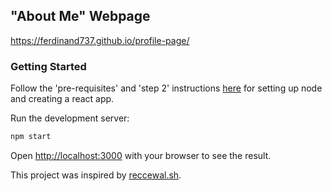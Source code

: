 ## "About Me" Webpage

https://ferdinand737.github.io/profile-page/

### Getting Started

Follow the 'pre-requisites' and 'step 2' instructions [here](https://github.com/gitname/react-gh-pages) for setting up node and creating a react app. 

Run the development server:

```bash
npm start
```

Open [http://localhost:3000](http://localhost:3000) with your browser to see the result.

This project was inspired by [reccewal.sh](https://github.com/Brikwerk/reecewal.sh).
